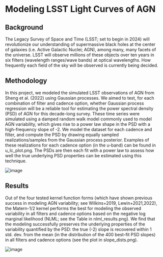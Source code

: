 # Modeling LSST Light Curves of AGN
## Background
The Legacy Survey of Space and Time (LSST; set to begin in 2024) will revolutionize our understanding of supermassive black holes at the center of galaxies (i.e. Active Galactic Nuclei; AGN), among many, many facets of the universe. LSST will observe millions of these objects over ten years in six filters (wavelength ranges/wave bands) at optical wavelengths. How frequently each field of the sky will be observed is currently being decided. 

## Methodology
In this project, we modeled the simulated LSST observations of AGN from Sheng et al. (2022) using Gaussian processes. We aimed to test, for each combination of filter and cadence option, whether Gaussian process regression will be a reliable tool for estimating the power spectral density (PSD) of AGN for this decade-long survey. These time series were simulated using a damped random walk model commonly used to model AGN variability, which gives rise to a power law shape in the PSD with a high-frequency slope of -2. We model the dataset for each cadence and filter, and compute the PSD by drawing equally sampled realizations/samples from the Gaussian process posterior. Examples of these realizations for each cadence option (in the u-band) can be found in u_lc_plot.png. The PSDs are then each fit with a power law to assess how well the true underlying PSD properties can be estimated using this technique. 

![image](https://github.com/collinlewin/Modeling_LSST_LightCurves/assets/28280691/c64bd596-5132-4095-aaa0-08d93d809a13)

## Results
Out of the four tested kernel function forms (which have shown previous success in modeling AGN variability; see Wilkins+2019, Lewin+2021,2022), the Matern-1/2 kernel performs the best for modeling the observed variability in all filters and cadence options based on the negative log marginal likelihood (NLML; see the Table in nlml_results.png). We find that the modeling successfully preserves the underlying properties of the variability quantified by the PSD: the true (-2) slope is recovered within 1 std. dev. from the mean (in the distribution of the 400 best-fit PSD slopes) in all filters and cadence options (see the plot in slope_dists.png). 

![image](https://github.com/collinlewin/Modeling_LSST_LightCurves/assets/28280691/88065c5c-3b1b-4319-a55a-0cfaeb17a725)
